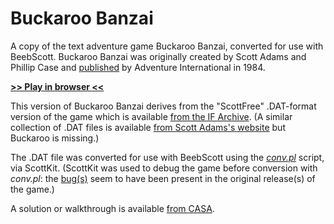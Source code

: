 # Buckaroo Banzai

A copy of the text adventure game Buckaroo Banzai, converted for use with BeebScott. Buckaroo Banzai was originally created by Scott Adams and Phillip Case and [published](https://en.wikipedia.org/wiki/The_Adventures_of_Buckaroo_Banzai_Across_the_8th_Dimension#Video_games) by Adventure International in 1984.

[**>> Play in browser <<**](http://bbcmicro.co.uk//jsbeeb/play.php?autoboot&disc=https://raw.githubusercontent.com/ahope1/BeebScott/main/games/ScottAdams/14b%20Buckaroo%20Banzai/adv14b-edit.ssd&cpuMultiplier=2)

This version of Buckaroo Banzai derives from the "ScottFree" .DAT-format version of the game which is available [from the IF Archive](https://www.ifarchive.org/indexes/if-archive/scott-adams/games/scottfree/). (A similar collection of .DAT files is available [from Scott Adams's website](https://www.msadams.com/downloads.htm) but Buckaroo is missing.)

The .DAT file was converted for use with BeebScott using the [*conv.pl*](https://github.com/ahope1/BeebScott/tree/main/code/) script, via ScottKit. (ScottKit was used to debug the game before conversion with *conv.pl*: the [bug(s)](https://github.com/MikeTaylor/scottkit#bug-tolerance) seem to have been present in the original release(s) of the game.)

A solution or walkthrough is available [from CASA](http://www.solutionarchive.com/game/id%2C60/Adventures+of+Buckaroo+Banzai%2C+The.html).

